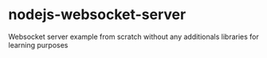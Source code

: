 # nodejs-websocket-server
Websocket server example from scratch without any additionals libraries for learning purposes
